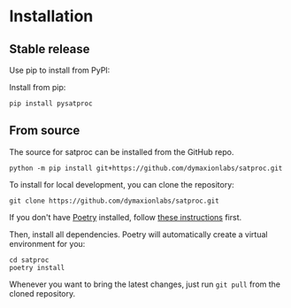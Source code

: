# Installation

## Stable release

Use pip to install from PyPI:

Install from pip:

```
pip install pysatproc
```

## From source

The source for satproc can be installed from the GitHub repo.

```
python -m pip install git+https://github.com/dymaxionlabs/satproc.git
```

To install for local development, you can clone the repository:

```
git clone https://github.com/dymaxionlabs/satproc.git
```

If you don't have [Poetry](https://python-poetry.org/) installed, follow 
[these instructions](https://python-poetry.org/docs/master/#installing-with-the-official-installer) first.

Then, install all dependencies. Poetry will automatically create a virtual environment for you:

```
cd satproc
poetry install
```

Whenever you want to bring the latest changes, just run `git pull` from the
cloned repository.
